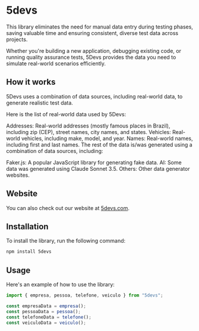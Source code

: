 # 5devs

This library eliminates the need for manual data entry during testing phases, saving valuable time and ensuring consistent, diverse test data across projects.

Whether you're building a new application, debugging existing code, or running quality assurance tests, 5Devs provides the data you need to simulate real-world scenarios efficiently.

## How it works

5Devs uses a combination of data sources, including real-world data, to generate realistic test data.

Here is the list of real-world data used by 5Devs:

Addresses: Real-world addresses (mostly famous places in Brazil), including zip (CEP), street names, city names, and states.
Vehicles: Real-world vehicles, including make, model, and year.
Names: Real-world names, including first and last names.
The rest of the data is/was generated using a combination of data sources, including:

Faker.js: A popular JavaScript library for generating fake data.
AI: Some data was generated using Claude Sonnet 3.5.
Others: Other data generator websites.

## Website

You can also check out our website at [5devs.com](https://5devs.com).

## Installation

To install the library, run the following command:

```bash
npm install 5devs
```

## Usage

Here's an example of how to use the library:

```typescript
import { empresa, pessoa, telefone, veiculo } from "5devs";

const empresaData = empresa();
const pessoaData = pessoa();
const telefoneData = telefone();
const veiculoData = veiculo();
```
